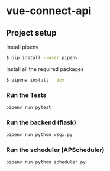 # vue-connect-api

## Project setup

Install pipenv

```bash
$ pip install --user pipenv
```

Install all the required packages

```bash
$ pipenv install --dev
```

### Run the Tests

```bash
pipenv run pytest
```

### Run the backend (flask)

```bash
pipenv run python wsgi.py
```

### Run the scheduler (APScheduler)

```bash
pipenv run python scheduler.py
```
